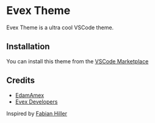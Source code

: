 # Evex Theme
Evex Theme is a ultra cool VSCode theme.

## Installation
You can install this theme from the [VSCode Marketplace](https://marketplace.visualstudio.com/items?itemName=evex-dev.evex-theme)

## Credits

- [EdamAmex](https://github.com/EdamAme-x)
- [Evex Developers](https://github.com/evex-dev)

Inspired by [Fabian Hiller](https://github.com/fabian-hiller/vscode-pace-theme)